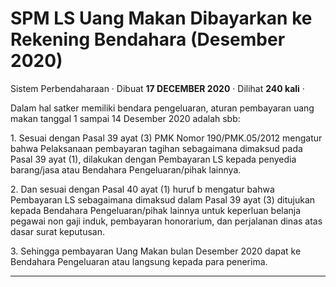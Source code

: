 SPM LS Uang Makan Dibayarkan ke Rekening Bendahara (Desember 2020)
==================================================================

Sistem Perbendaharaan · Dibuat **17 DECEMBER 2020** · Dilihat **240 kali** ·

Dalam hal satker memiliki bendara pengeluaran, aturan pembayaran uang makan tanggal 1 sampai 14 Desember 2020 adalah sbb:  

1\. Sesuai dengan Pasal 39 ayat (3) PMK Nomor 190/PMK.05/2012 mengatur bahwa Pelaksanaan pembayaran tagihan sebagaimana dimaksud pada Pasal 39 ayat (1), dilakukan dengan Pembayaran LS kepada penyedia barang/jasa atau Bendahara Pengeluaran/pihak lainnya.

2\. Dan sesuai dengan Pasal 40 ayat (1) huruf b mengatur bahwa Pembayaran LS sebagaimana dimaksud dalam Pasal 39 ayat (3) ditujukan kepada Bendahara Pengeluaran/pihak lainnya untuk keperluan belanja pegawai non gaji induk, pembayaran honorarium, dan perjalanan dinas atas dasar surat keputusan.

3\. Sehingga pembayaran Uang Makan bulan Desember 2020 dapat ke Bendahara Pengeluaran atau langsung kepada para penerima.  

  
  
  

* * *